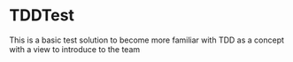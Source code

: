 # TDDTest


This is a basic test solution to become more familiar with TDD as a concept with a view to introduce to the team
